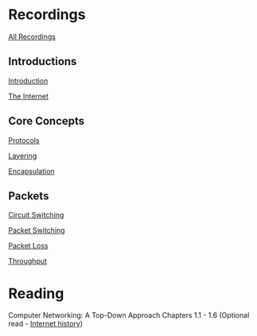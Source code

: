 # Recordings

[All Recordings](https://sid.erda.dk/sharelink/A2Psl7pz5D)

## Introductions

[Introduction](https://sid.erda.dk/share_redirect/EmnVPWfRjV)

[The Internet](https://sid.erda.dk/share_redirect/aim8gUCQkv)

## Core Concepts

[Protocols](https://sid.erda.dk/share_redirect/b707shEt3W)

[Layering](https://sid.erda.dk/share_redirect/BsED2dsOUG)

[Encapsulation](https://sid.erda.dk/share_redirect/D5PpZA9iIy)

## Packets

[Circuit Switching](https://sid.erda.dk/share_redirect/fumPMqz2qp)

[Packet Switching](https://sid.erda.dk/share_redirect/FGEromy5z0)

[Packet Loss](https://sid.erda.dk/share_redirect/DubGZXie1j)

[Throughput](https://sid.erda.dk/share_redirect/A6YViXn0Ww)

# Reading

Computer Networking: A Top-Down Approach Chapters 1.1 - 1.6 
(Optional read - [Internet history](https://www.internetsociety.org/internet/history-internet/brief-history-internet/))